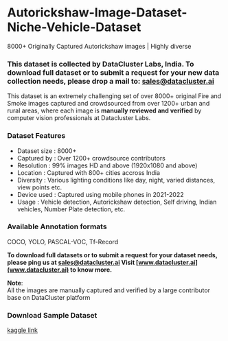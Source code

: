 # Autorickshaw-Image-Dataset-Niche-Vehicle-Dataset
8000+ Originally Captured Autorickshaw images | Highly diverse


### **This dataset is collected by DataCluster Labs, India. To download full dataset or to submit a request for your new data collection needs, please drop a mail to:&nbsp;[sales@datacluster.ai](mailto:sales@datacluster.ai)**

This dataset is an extremely challenging set of over 8000+ original Fire and Smoke images captured and crowdsourced from over 1200+ urban and rural areas, where each image is **manually reviewed and verified** by computer vision professionals at Datacluster Labs.

### **Dataset Features**

- Dataset size   : 8000+
- Captured by  : Over 1200+ crowdsource contributors
- Resolution     : 99% images HD and above (1920x1080 and above)
- Location        : Captured with 800+ cities accross India
- Diversity        : Various lighting conditions like day, night, varied distances, view points etc.
- Device used  : Captured using mobile phones in 2021-2022
- Usage            : Vehicle detection, Autorickshaw detection, Self driving, Indian vehicles, Number Plate detection, etc.
### Available Annotation formats

COCO, YOLO, PASCAL-VOC, Tf-Record

**To download full datasets or to submit a request for your dataset needs, please ping us at [sales@datacluster.ai](sales@datacluster.ai) Visit [www.datacluster.ai](www.datacluster.ai) to know more.**  

**Note**:  
All the images are manually captured and verified by a large contributor base on DataCluster platform


### **Download Sample Dataset**  
[kaggle link](https://www.kaggle.com/datasets/dataclusterlabs/autorickshaw-image-dataset-niche-vehicle-dataset)
